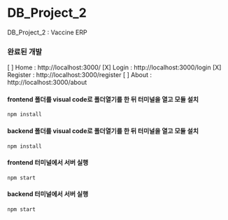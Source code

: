 # DB_Project_2

DB_Project_2 : Vaccine ERP

### 완료된 개발

[ ] Home : http://localhost:3000/
[X] Login : http://localhost:3000/login
[X] Register : http://localhost:3000/register
[ ] About : http://localhost:3000/about

#### frontend 폴더를 visual code로 폴더열기를 한 뒤 터미널을 열고 모듈 설치

```
npm install
```

#### backend 폴더를 visual code로 폴더열기를 한 뒤 터미널을 열고 모듈 설치

```
npm install
```

#### frontend 터미널에서 서버 실행

```
npm start
```

#### backend 터미널에서 서버 실행

```
npm start
```
